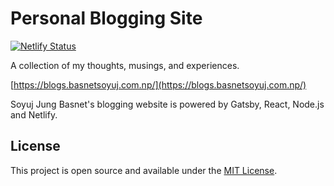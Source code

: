 # Personal Blogging Site

[![Netlify Status](https://api.netlify.com/api/v1/badges/a91a534f-2aec-4597-8ecb-122e3e0a43dd/deploy-status)](https://app.netlify.com/sites/sjbblogs/deploys)

A collection of my thoughts, musings, and experiences.

[https://blogs.basnetsoyuj.com.np/](https://blogs.basnetsoyuj.com.np/)

Soyuj Jung Basnet's blogging website is powered by Gatsby, React, Node.js and Netlify.

## License

This project is open source and available under the [MIT License](LICENSE).